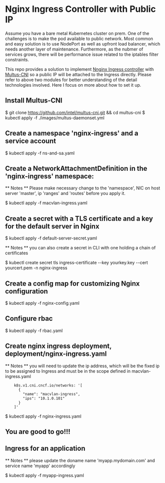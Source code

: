 # Nginx Ingress Controller with Public IP 

Assume you have a bare metal Kubernetes cluster on prem. One of the challenges is to make the pod available to public network. Most common and easy solution is to use NodePort as well as upfront load balancer, which needs another layer of maintenance. Furthermore, as the nubmer of services grows, there will be performance issue related to the iptables filter constraints. 

This repo provides a solution to implement [Nnginx Ingress controller](https://github.com/nginxinc/kubernetes-ingress) with [Multus-CNI](https://github.com/intel/multus-cni) so a public IP will be attached to the Ingress directly. Please refer to above two modules for better understanding of the detail technologies involved. Here I focus on more about how to set it up. 

## Install Multus-CNI

$ git clone https://github.com/intel/multus-cni.git && cd multus-cni
$ kubectl apply -f ./images/multus-daemonset.yml

## Create a namespace 'nginx-ingress' and a service account
$ kubectl apply -f ns-and-sa.yaml

## Create a NetworkAttachmentDefinition in the 'nginx-ingress' namespace:
** Notes ** Please make necessary change to the 'namespace', NIC on host server 'master', ip 'ranges' and 'routes' before you apply it.

$ kubectl apply -f macvlan-ingress.yaml

## Create a secret with a TLS certificate and a key for the default server in Nginx 
$ kubectl apply -f default-server-secret.yaml

** Notes ** you can also create a secret in CLI with one holding a chain of certificates

$ kubectl create secret tls ingress-certificate --key yourkey.key --cert yourcert.pem -n nginx-ingress

## Create a config map for customizing Nginx configuration
$ kubectl apply -f nginx-config.yaml

## Configure rbac
$ kubectl apply -f rbac.yaml

## Create nginx ingress deployment, deployment/nginx-ingress.yaml
** Notes ** you will need to update the ip address, which will be the fixed ip to be assigned to Ingress and must be in the scope defined in macvlan-ingress.yaml

        k8s.v1.cni.cncf.io/networks: '[
          {
            "name": "macvlan-ingress",
            "ips": "10.1.0.101"  
          }
        ]'

$ kubectl apply -f nginx-ingress.yaml

## You are good to go!!! 

## Ingress for an application 
** Notes ** please update the doname name 'myapp.mydomain.com' and service name 'myapp' accordingly

$ kubectl apply -f myapp-ingress.yaml
